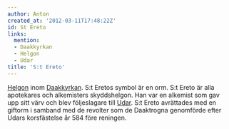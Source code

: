 ```yaml
---
author: Anton
created_at: '2012-03-11T17:48:22Z'
id: St Ereto
links:
  mention:
  - Daakkyrkan
  - Helgon
  - Udar
title: 'S:t Ereto'
---
```


[Helgon] inom [Daakkyrkan]. S:t Eretos symbol är en orm. S:t Ereto är alla apotekares och
alkemisters skyddshelgon. Han var en alkemist som gav upp sitt värv och blev följeslagare till
[Udar]. S:t Ereto avrättades med en giftorm i samband med de revolter som de Daaktrogna genomförde
efter Udars korsfästelse år 584 före reningen.

  [Helgon]: Helgon
  [Daakkyrkan]: Daakkyrkan
  [Udar]: Udar
